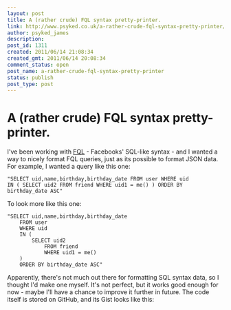 ```yaml
---
layout: post
title: A (rather crude) FQL syntax pretty-printer.
link: http://www.psyked.co.uk/a-rather-crude-fql-syntax-pretty-printer/
author: psyked_james
description: 
post_id: 1311
created: 2011/06/14 21:08:34
created_gmt: 2011/06/14 20:08:34
comment_status: open
post_name: a-rather-crude-fql-syntax-pretty-printer
status: publish
post_type: post
---
```


# A (rather crude) FQL syntax pretty-printer.

I've been working with [FQL](https://developers.facebook.com/docs/reference/fql/) \- Facebooks' SQL-like syntax - and I wanted a way to nicely format FQL queries, just as its possible to format JSON data. For example, I wanted a query like this one: 
    
    
    "SELECT uid,name,birthday,birthday_date FROM user WHERE uid
    IN ( SELECT uid2 FROM friend WHERE uid1 = me() ) ORDER BY
    birthday_date ASC"

To look more like this one: 
    
    
    "SELECT uid,name,birthday,birthday_date
        FROM user
        WHERE uid
        IN (
            SELECT uid2
                FROM friend
                WHERE uid1 = me()
        )
        ORDER BY birthday_date ASC"

Apparently, there's not much out there for formatting SQL syntax data, so I thought I'd make one myself. It's not perfect, but it works good enough for now - maybe I'll have a chance to improve it further in future. The code itself is stored on GitHub, and its Gist looks like this: